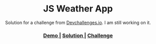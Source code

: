 
<h1 align="center">JS Weather App</h1>

<div align="center">
   Solution for a challenge from  <a href="http://devchallenges.io" target="_blank">Devchallenges.io</a>. I am still working on it.
</div>

<div align="center">
  <h3>
    <a href="https://yousoumar.github.io/js-meteo/">
      Demo
    </a>
    <span> | </span>
    <a href="https://github.com/yousoumar/js-meteo">
      Solution
    </a>
    <span> | </span>
    <a href="https://devchallenges.io/challenges/mM1UIenRhK808W8qmLWv">
      Challenge
    </a>
  </h3>
</div>